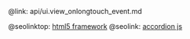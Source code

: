 @link: api/ui.view_onlongtouch_event.md

@seolinktop: [html5 framework](https://webix.com)
@seolink: [accordion js](https://webix.com/widget/accordion/)